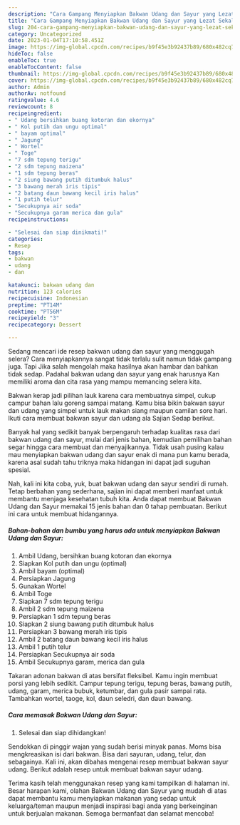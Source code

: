 ```yaml
---
description: "Cara Gampang Menyiapkan Bakwan Udang dan Sayur yang Lezat Sekali, Buat Buka Puasa}"
title: "Cara Gampang Menyiapkan Bakwan Udang dan Sayur yang Lezat Sekali, Buat Buka Puasa}"
slug: 204-cara-gampang-menyiapkan-bakwan-udang-dan-sayur-yang-lezat-sekali-buat-buka-puasa
category: Uncategorized
date: 2023-01-04T17:10:58.451Z
image: https://img-global.cpcdn.com/recipes/b9f45e3b92437b89/680x482cq70/bakwan-udang-dan-sayur-foto-resep-utama.jpg
hideToc: false
enableToc: true
enableTocContent: false
thumbnail: https://img-global.cpcdn.com/recipes/b9f45e3b92437b89/680x482cq70/bakwan-udang-dan-sayur-foto-resep-utama.jpg
cover: https://img-global.cpcdn.com/recipes/b9f45e3b92437b89/680x482cq70/bakwan-udang-dan-sayur-foto-resep-utama.jpg
author: Admin
authorAv: notfound
ratingvalue: 4.6
reviewcount: 8
recipeingredient:
- " Udang bersihkan buang kotoran dan ekornya"
- " Kol putih dan ungu optimal"
- " bayam optimal"
- " Jagung"
- " Wortel"
- " Toge"
- "7 sdm tepung terigu"
- "2 sdm tepung maizena"
- "1 sdm tepung beras"
- "2 siung bawang putih ditumbuk halus"
- "3 bawang merah iris tipis"
- "2 batang daun bawang kecil iris halus"
- "1 putih telur"
- "Secukupnya air soda"
- "Secukupnya garam merica dan gula"
recipeinstructions:

- "Selesai dan siap dinikmati!"
categories:
- Resep
tags:
- bakwan
- udang
- dan

katakunci: bakwan udang dan 
nutrition: 123 calories
recipecuisine: Indonesian
preptime: "PT14M"
cooktime: "PT56M"
recipeyield: "3"
recipecategory: Dessert

---
```



Sedang mencari ide resep bakwan udang dan sayur yang menggugah selera? Cara menyiapkannya sangat tidak terlalu sulit namun tidak gampang juga. Tapi Jika salah mengolah maka hasilnya akan hambar dan bahkan tidak sedap. Padahal bakwan udang dan sayur yang enak harusnya Kan memiliki aroma dan cita rasa yang mampu memancing selera kita.


Bakwan kerap jadi pilihan lauk karena cara membuatnya simpel, cukup campur bahan lalu goreng sampai matang. Kamu bisa bikin bakwan sayur dan udang yang simpel untuk lauk makan siang maupun camilan sore hari. Ikuti cara membuat bakwan sayur dan udang ala Sajian Sedap berikut.

Banyak hal yang sedikit banyak berpengaruh terhadap kualitas rasa dari bakwan udang dan sayur, mulai dari jenis bahan, kemudian pemilihan bahan segar hingga cara membuat dan menyajikannya. Tidak usah pusing kalau mau menyiapkan bakwan udang dan sayur enak di mana pun kamu berada, karena asal sudah tahu triknya maka hidangan ini dapat jadi suguhan spesial.


Nah, kali ini kita coba, yuk, buat bakwan udang dan sayur sendiri di rumah. Tetap berbahan yang sederhana, sajian ini dapat memberi manfaat untuk membantu menjaga kesehatan tubuh kita. Anda dapat membuat Bakwan Udang dan Sayur memakai 15 jenis bahan dan 0 tahap pembuatan. Berikut ini cara untuk membuat hidangannya.

<!--inarticleads1-->

##### Bahan-bahan dan bumbu yang harus ada untuk menyiapkan Bakwan Udang dan Sayur:

1. Ambil  Udang, bersihkan buang kotoran dan ekornya
1. Siapkan  Kol putih dan ungu (optimal)
1. Ambil  bayam (optimal)
1. Persiapkan  Jagung
1. Gunakan  Wortel
1. Ambil  Toge
1. Siapkan 7 sdm tepung terigu
1. Ambil 2 sdm tepung maizena
1. Persiapkan 1 sdm tepung beras
1. Siapkan 2 siung bawang putih ditumbuk halus
1. Persiapkan 3 bawang merah iris tipis
1. Ambil 2 batang daun bawang kecil iris halus
1. Ambil 1 putih telur
1. Persiapkan Secukupnya air soda
1. Ambil Secukupnya garam, merica dan gula


Takaran adonan bakwan di atas bersifat fleksibel. Kamu ingin membuat porsi yang lebih sedikit. Campur tepung terigu, tepung beras, bawang putih, udang, garam, merica bubuk, ketumbar, dan gula pasir sampai rata. Tambahkan wortel, taoge, kol, daun seledri, dan daun bawang. 

<!--inarticleads2-->

##### Cara memasak Bakwan Udang dan Sayur:


1. Selesai dan siap dihidangkan!

Sendokkan di pinggir wajan yang sudah berisi minyak panas. Moms bisa mengkreasikan isi dari bakwan. Bisa dari sayuran, udang, telur, dan sebagainya. Kali ini, akan dibahas mengenai resep membuat bakwan sayur udang. Berikut adalah resep untuk membuat bakwan sayur udang. 

Terima kasih telah menggunakan resep yang kami tampilkan di halaman ini. Besar harapan kami, olahan Bakwan Udang dan Sayur yang mudah di atas dapat membantu kamu menyiapkan makanan yang sedap untuk keluarga/teman maupun menjadi inspirasi bagi anda yang berkeinginan untuk berjualan makanan. Semoga bermanfaat dan selamat mencoba!
